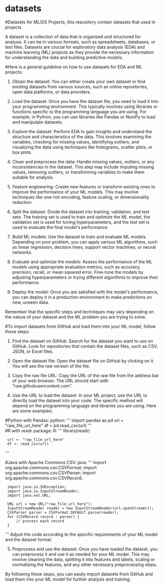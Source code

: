 # datasets
 #Datasets for ML/DS Projects, this repository contain datasets that used in projects
 
A dataset is a collection of data that is organized and structured for analysis. It can be in various formats, such as spreadsheets, databases, or text files. Datasets are crucial for exploratory data analysis (EDA) and machine learning (ML) projects as they provide the necessary information for understanding the data and building predictive models.

#Here is a general guideline on how to use datasets for EDA and ML projects:

1. Obtain the dataset: You can either create your own dataset or find existing datasets from various sources, such as online repositories, open data platforms, or data providers.

2. Load the dataset: Once you have the dataset file, you need to load it into your programming environment. This typically involves using libraries or functions specific to the programming language you are using. For example, in Python, you can use libraries like Pandas or NumPy to load and manipulate datasets.

3. Explore the dataset: Perform EDA to gain insights and understand the structure and characteristics of the data. This involves examining the variables, checking for missing values, identifying outliers, and visualizing the data using techniques like histograms, scatter plots, or box plots.

4. Clean and preprocess the data: Handle missing values, outliers, or any inconsistencies in the dataset. This step may include imputing missing values, removing outliers, or transforming variables to make them suitable for analysis.

5. Feature engineering: Create new features or transform existing ones to improve the performance of your ML models. This may involve techniques like one-hot encoding, feature scaling, or dimensionality reduction.

6. Split the dataset: Divide the dataset into training, validation, and test sets. The training set is used to train and optimize the ML model, the validation set is used for tuning hyperparameters, and the test set is used to evaluate the final model's performance.

7. Build ML models: Use the dataset to train and evaluate ML models. Depending on your problem, you can apply various ML algorithms, such as linear regression, decision trees, support vector machines, or neural networks.

8. Evaluate and optimize the models: Assess the performance of the ML models using appropriate evaluation metrics, such as accuracy, precision, recall, or mean squared error. Fine-tune the models by adjusting hyperparameters or trying different algorithms to improve their performance.

9. Deploy the model: Once you are satisfied with the model's performance, you can deploy it in a production environment to make predictions on new, unseen data.

Remember that the specific steps and techniques may vary depending on the nature of your dataset and the ML problem you are trying to solve.

#To import datasets from GitHub and load them into your ML model, follow these steps:

1. Find the dataset on GitHub: Search for the dataset you want to use on GitHub. Look for repositories that contain the dataset files, such as CSV, JSON, or Excel files.

2. Open the dataset file: Open the dataset file on GitHub by clicking on it. You will see the raw version of the file.

3. Copy the raw file URL: Copy the URL of the raw file from the address bar of your web browser. The URL should start with "raw.githubusercontent.com".

4. Use the URL to load the dataset: In your ML project, use the URL to directly load the dataset into your code. The specific method will depend on the programming language and libraries you are using. Here are some examples:

#Python with Pandas:
python:
'''
     import pandas as pd
     url = "raw_file_url_here"
     df = pd.read_csv(url)
'''     
#R with readr package:
R:
'''
     library(readr)

     url <- "raw_file_url_here"
     df <- read_csv(url)
  '''  

#Java with Apache Commons CSV:
java:
'''
     import org.apache.commons.csv.CSVFormat;
     import org.apache.commons.csv.CSVParser;
     import org.apache.commons.csv.CSVRecord;

     import java.io.IOException;
     import java.io.InputStreamReader;
     import java.net.URL;

     URL url = new URL("raw_file_url_here");
     InputStreamReader reader = new InputStreamReader(url.openStream());
     CSVParser parser = CSVFormat.DEFAULT.parse(reader);
     for (CSVRecord record : parser) {
         // process each record
     }
'''
   Adjust the code according to the specific requirements of your ML model and the dataset format.

5. Preprocess and use the dataset: Once you have loaded the dataset, you can preprocess it and use it as needed for your ML model. This may involve cleaning the data, splitting it into features and labels, scaling or normalizing the features, and any other necessary preprocessing steps.

By following these steps, you can easily import datasets from GitHub and load them into your ML model for further analysis and training.

